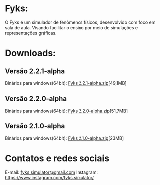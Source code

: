 # Fyks:
O Fyks é um simulador de fenômenos físicos, desenvolvido com foco em sala de aula. Visando facilitar o ensino por meio de simulações e representações gráficas.
# Downloads:

## Versão 2.2.1-alpha
Binários para windows(64bit): <a href="https://github.com/Rabbithy/Fyks/releases/download/v2.2.1-alpha/Fyks.v2.2.1-alpha.win_64bit.zip">Fyks 2.2.1-alpha.zip</a>[49,1MB]
## Versão 2.2.0-alpha
Binários para windows(64bit): <a href="https://github.com/Rabbithy/Fyks/releases/download/v2.2.0-alpha/Fyks.2.2.0-alpha.zip">Fyks 2.2.0-alpha.zip</a>[51,7MB]
## Versão 2.1.0-alpha
Binários para windows(64bit): <a href="https://github.com/Rabbithy/Fyks/releases/download/v2.1.0-alpha/Fyks_win_64bit.zip">Fyks 2.1.0-alpha.zip</a>[23MB]



# Contatos e redes sociais
E-mail: fyks.simulator@gmail.com
Instagram: https://www.instagram.com/fyks.simulator/
